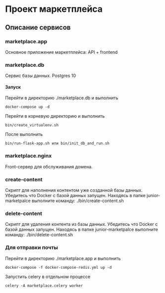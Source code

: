 # Проект маркетплейса

## Описание сервисов

### marketplace.app

Основное приложение маркетплейса: API + frontend

### marketplace.db

Сервис базы данных. Postgres 10

#### Запуск

Перейти в директорию ./marketplace.db и выполнить
```
docker-compose up -d
```

Перейти в корневую директорию и выполнить
```
bin/create_virtualenv.sh
```

После выполнить
```
bin/run-flask-app.sh или bin/init_db_and_run.sh
```

### marketplace.nginx

Front-сервер для обслуживания домена.

### create-content
Скрипт для наполнения контентом уже созданной базы данных. Убедитесь что Docker с базой данных запущен. Находясь в папке junior-marketpalce выполните команду:
./bin/create-content.sh

### delete-content
Скрипт для удаления контента из базы данных. Убедитесь что Docker с базой данных запущен. Находясь в папке junior-marketpalce выполните команду:
./bin/delete-content.sh

### Для отправки почты

Перейти в директорию ./marketplace.app и выполнить
```
docker-compose -f docker-compose-redis.yml up -d
```
Запустить celery в отдельном процессе
```
celery -A marketplace.celery worker
```
